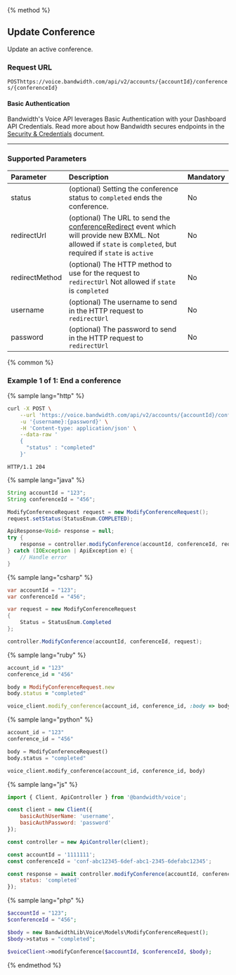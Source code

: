 {% method %}

## Update Conference
Update an active conference.

### Request URL

<code class="post">POST</code>`https://voice.bandwidth.com/api/v2/accounts/{accountId}/conferences/{conferenceId}`

#### Basic Authentication

Bandwidth's Voice API leverages Basic Authentication with your Dashboard API Credentials. Read more about how Bandwidth secures endpoints in the [Security & Credentials](../../../guides/accountCredentials.md) document.

---

### Supported Parameters

| Parameter       | Description                                                                     | Mandatory |
|:----------------|:--------------------------------------------------------------------------------|:----------|
| status          | (optional) Setting the conference status to `completed` ends the conference.    | No        |
| redirectUrl     | (optional) The URL to send the [conferenceRedirect](../../bxml/callbacks/conferenceRedirect.md) event which will provide new BXML. Not allowed if `state` is `completed`, but required if `state` is `active`    | No        |
| redirectMethod  | (optional) The HTTP method to use for the request to `redirectUrl` Not allowed if `state` is `completed`    | No        |
| username        | (optional) The username to send in the HTTP request to `redirectUrl`    | No        |
| password        | (optional) The password to send in the HTTP request to `redirectUrl`    | No        |

{% common %}

### Example 1 of 1: End a conference

{% sample lang="http" %}

```bash
curl -X POST \
    --url 'https://voice.bandwidth.com/api/v2/accounts/{accountId}/conferences/{conferenceId}' \
    -u '{username}:{password}' \
    -H 'Content-type: application/json' \
    --data-raw '
    {
      "status" : "completed"
    }'
```

```
HTTP/1.1 204
```

{% sample lang="java" %}

```java
String accountId = "123";
String conferenceId = "456";

ModifyConferenceRequest request = new ModifyConferenceRequest();
request.setStatus(StatusEnum.COMPLETED);

ApiResponse<Void> response = null;
try {
    response = controller.modifyConference(accountId, conferenceId, request);
} catch (IOException | ApiException e) {
    // Handle error
}
```

{% sample lang="csharp" %}

```csharp
var accountId = "123";
var conferenceId = "456";

var request = new ModifyConferenceRequest
{
    Status = StatusEnum.Completed
};

controller.ModifyConference(accountId, conferenceId, request);
```

{% sample lang="ruby" %}

```ruby
account_id = "123"
conference_id = "456"

body = ModifyConferenceRequest.new
body.status = "completed"

voice_client.modify_conference(account_id, conference_id, :body => body)
```

{% sample lang="python" %}

```python
account_id = "123"
conference_id = "456"

body = ModifyConferenceRequest()
body.status = "completed"

voice_client.modify_conference(account_id, conference_id, body)
```

{% sample lang="js" %}

```js
import { Client, ApiController } from '@bandwidth/voice';

const client = new Client({
    basicAuthUserName: 'username',
    basicAuthPassword: 'password'
});

const controller = new ApiController(client);

const accountId = '1111111';
const conferenceId = 'conf-abc12345-6def-abc1-2345-6defabc12345';

const response = await controller.modifyConference(accountId, conferenceId, {
    status: 'completed'
});
```

{% sample lang="php" %}

```php
$accountId = "123";
$conferenceId = "456";

$body = new BandwidthLib\Voice\Models\ModifyConferenceRequest();
$body->status = "completed";

$voiceClient->modifyConference($accountId, $conferenceId, $body);
```

{% endmethod %}
